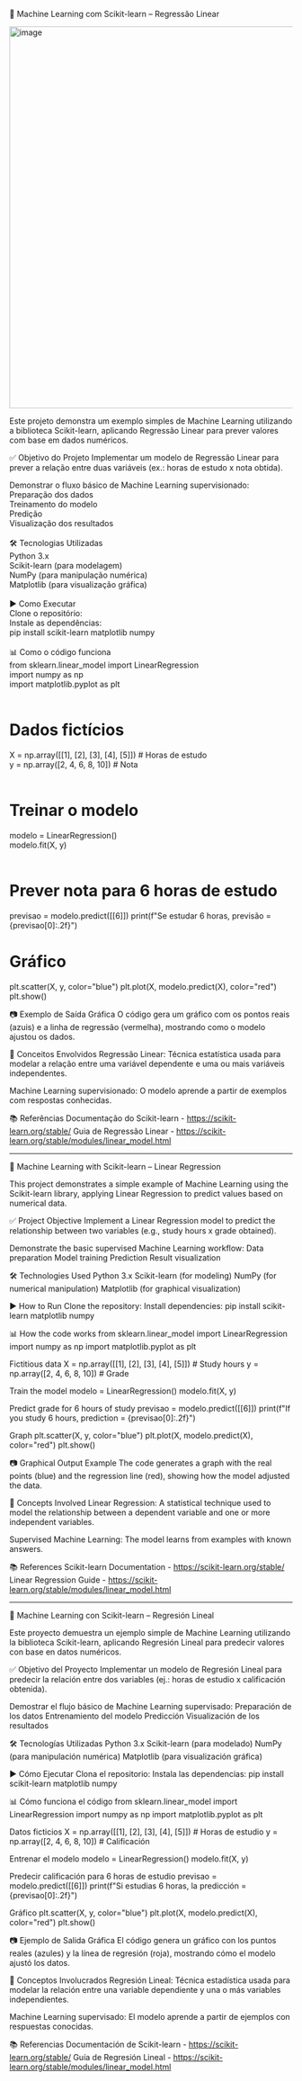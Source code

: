 🐍 Machine Learning com Scikit-learn – Regressão Linear

<img width="795" height="679" alt="image" src="https://github.com/user-attachments/assets/99ac67f4-a59d-4d72-bd9a-d559c77f3315" />

Este projeto demonstra um exemplo simples de Machine Learning utilizando a biblioteca Scikit-learn, aplicando Regressão Linear para prever valores com base em dados numéricos.

✅ Objetivo do Projeto
Implementar um modelo de Regressão Linear para prever a relação entre duas variáveis (ex.: horas de estudo x nota obtida).

Demonstrar o fluxo básico de Machine Learning supervisionado:<br>
Preparação dos dados<br>
Treinamento do modelo<br>
Predição<br>
Visualização dos resultados<br>
<br>
🛠️ Tecnologias Utilizadas<br>
Python 3.x<br>
Scikit-learn (para modelagem)<br>
NumPy (para manipulação numérica)<br>
Matplotlib (para visualização gráfica)<br>
<br>
▶️ Como Executar<br>
Clone o repositório:<br>
Instale as dependências:<br>
pip install scikit-learn matplotlib numpy<br>
<br>
📊 Como o código funciona<br>
from sklearn.linear_model import LinearRegression<br>
import numpy as np<br>
import matplotlib.pyplot as plt<br>
<br>
# Dados fictícios<br>
X = np.array([[1], [2], [3], [4], [5]])  # Horas de estudo<br>
y = np.array([2, 4, 6, 8, 10])          # Nota<br>
<br>
# Treinar o modelo<br>
modelo = LinearRegression()<br>
modelo.fit(X, y)<br>
<br>
# Prever nota para 6 horas de estudo<br>
previsao = modelo.predict([[6]])
print(f"Se estudar 6 horas, previsão = {previsao[0]:.2f}")

# Gráfico
plt.scatter(X, y, color="blue")
plt.plot(X, modelo.predict(X), color="red")
plt.show()

📷 Exemplo de Saída Gráfica
O código gera um gráfico com os pontos reais (azuis) e a linha de regressão (vermelha), mostrando como o modelo ajustou os dados.

📌 Conceitos Envolvidos
Regressão Linear: Técnica estatística usada para modelar a relação entre uma variável dependente e uma ou mais variáveis independentes.

Machine Learning supervisionado: O modelo aprende a partir de exemplos com respostas conhecidas.

📚 Referências
Documentação do Scikit-learn - https://scikit-learn.org/stable/
Guia de Regressão Linear - https://scikit-learn.org/stable/modules/linear_model.html

-----------------------------------------------

🐍 Machine Learning with Scikit-learn – Linear Regression

This project demonstrates a simple example of Machine Learning using the Scikit-learn library, applying Linear Regression to predict values based on numerical data.

✅ Project Objective
Implement a Linear Regression model to predict the relationship between two variables (e.g., study hours x grade obtained).

Demonstrate the basic supervised Machine Learning workflow:
Data preparation
Model training
Prediction
Result visualization

🛠️ Technologies Used
Python 3.x
Scikit-learn (for modeling)
NumPy (for numerical manipulation)
Matplotlib (for graphical visualization)

▶️ How to Run
Clone the repository:
Install dependencies:
pip install scikit-learn matplotlib numpy

📊 How the code works
from sklearn.linear_model import LinearRegression
import numpy as np
import matplotlib.pyplot as plt

Fictitious data
X = np.array([[1], [2], [3], [4], [5]]) # Study hours
y = np.array([2, 4, 6, 8, 10]) # Grade

Train the model
modelo = LinearRegression()
modelo.fit(X, y)

Predict grade for 6 hours of study
previsao = modelo.predict([[6]])
print(f"If you study 6 hours, prediction = {previsao[0]:.2f}")

Graph
plt.scatter(X, y, color="blue")
plt.plot(X, modelo.predict(X), color="red")
plt.show()

📷 Graphical Output Example
The code generates a graph with the real points (blue) and the regression line (red), showing how the model adjusted the data.

📌 Concepts Involved
Linear Regression: A statistical technique used to model the relationship between a dependent variable and one or more independent variables.

Supervised Machine Learning: The model learns from examples with known answers.

📚 References
Scikit-learn Documentation - https://scikit-learn.org/stable/
Linear Regression Guide - https://scikit-learn.org/stable/modules/linear_model.html

-----------------------------------------------------

🐍 Machine Learning con Scikit-learn – Regresión Lineal

Este proyecto demuestra un ejemplo simple de Machine Learning utilizando la biblioteca Scikit-learn, aplicando Regresión Lineal para predecir valores con base en datos numéricos.

✅ Objetivo del Proyecto
Implementar un modelo de Regresión Lineal para predecir la relación entre dos variables (ej.: horas de estudio x calificación obtenida).

Demostrar el flujo básico de Machine Learning supervisado:
Preparación de los datos
Entrenamiento del modelo
Predicción
Visualización de los resultados

🛠️ Tecnologías Utilizadas
Python 3.x
Scikit-learn (para modelado)
NumPy (para manipulación numérica)
Matplotlib (para visualización gráfica)

▶️ Cómo Ejecutar
Clona el repositorio:
Instala las dependencias:
pip install scikit-learn matplotlib numpy

📊 Cómo funciona el código
from sklearn.linear_model import LinearRegression
import numpy as np
import matplotlib.pyplot as plt

Datos ficticios
X = np.array([[1], [2], [3], [4], [5]])  # Horas de estudio
y = np.array([2, 4, 6, 8, 10])           # Calificación

Entrenar el modelo
modelo = LinearRegression()
modelo.fit(X, y)

Predecir calificación para 6 horas de estudio
previsao = modelo.predict([[6]])
print(f"Si estudias 6 horas, la predicción = {previsao[0]:.2f}")

Gráfico
plt.scatter(X, y, color="blue")
plt.plot(X, modelo.predict(X), color="red")
plt.show()

📷 Ejemplo de Salida Gráfica
El código genera un gráfico con los puntos reales (azules) y la línea de regresión (roja), mostrando cómo el modelo ajustó los datos.

📌 Conceptos Involucrados
Regresión Lineal: Técnica estadística usada para modelar la relación entre una variable dependiente y una o más variables independientes.

Machine Learning supervisado: El modelo aprende a partir de ejemplos con respuestas conocidas.

📚 Referencias
Documentación de Scikit-learn - https://scikit-learn.org/stable/
Guía de Regresión Lineal - https://scikit-learn.org/stable/modules/linear_model.html

